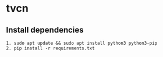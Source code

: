 # tvcn

## Install dependencies
```
1. sudo apt update && sudo apt install python3 python3-pip
2. pip install -r requirements.txt
```

